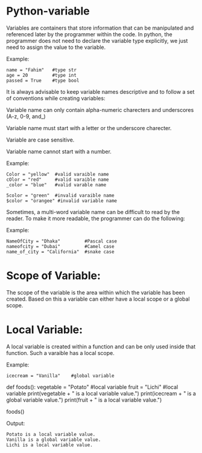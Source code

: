 # Python-variable
Variables are containers that store information that can be manipulated and
referenced later by the programmer within the code.
In python, the programmer does not need to declare the variable type explicitly,
we just need to assign the value to the variable.

Example:

    name = "Fahim"   #type str
    age = 20         #type int
    passed = True    #type bool 

It is always advisable to keep variable names descriptive and to follow a set of 
conventions while creating variables:

Variable name can only contain alpha-numeric charecters and underscores 
(A-z, 0-9, and_)

Variable name must start with a letter or the underscore charecter.

Variable are case sensitive.

Variable name cannot start with a number.

Example:

    Color = "yellow"  #valid varaible name
    cOlor = "red"     #valid varaible name
    _color = "blue"   #valid varable name

    5color = "green"  #invalid varaible name
    $color = "orangee" #invalid variable name

Sometimes, a multi-word variable name can be difficult to read by the reader. To
make it more readable, the programmer can do the following:

Example:

    NameOfCity = "Dhaka"         #Pascal case
    nameofcity = "Dubai"         #Camel case
    name_of_city = "California"  #snake case 

# Scope of Variable:
The scope of the variable is the area within which the variable has been created.
Based on this a variable can either have a local scope or a global scope.

# Local Variable:
A local variable is created within a function and can be only used inside that
function. Such a varaible has a local scope.

Example:

    icecream = "Vanilla"    #global variable
def foods():
    vegetable = "Potato"    #local variable
    fruit = "Lichi"         #local variable
    print(vegetable + " is a local variable value.")
    print(icecream + " is a global variable value.")
    print(fruit + " is a local variable value.")

foods()

Output:

    Potato is a local variable value.
    Vanilla is a global variable value.
    Lichi is a local variable value.
